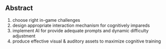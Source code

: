 <!-- META
{"title":"Developing Serious Games Specifically Adapted to People Suffering from Alzheimer","link":"https://link.springer.com/chapter/10.1007/978-3-642-33687-4_21","media":"academic","tags":["dimentia","game","seriousgame"],"short":{"en":"guideline for making alzheimer game","ja":"アルツハイマー対策ゲームのためのガイドライン"},"importance":5,"hasPage":true,"createdAt":1720939345.901,"updatedAt":1720939345.901}
META -->

## Abstract

1. choose right in-game challenges
1. design appropriate interaction mechanism for cognitively impareds
1. implement AI for provide adequate prompts and dynamic difficulty adjustment
1. produce effective visual & auditory assets to maximize cognitive training
